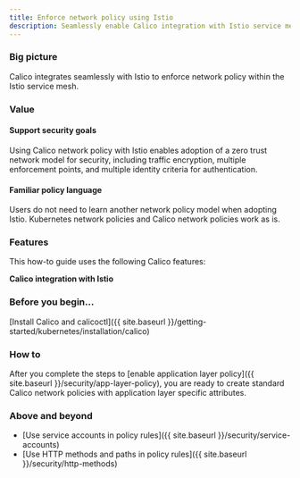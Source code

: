 ```yaml
---
title: Enforce network policy using Istio
description: Seamlessly enable Calico integration with Istio service mesh to enforce network policy including matching on HTTP methods and paths.
---
```


### Big picture

Calico integrates seamlessly with Istio to enforce network policy within the Istio service mesh.

### Value

#### Support security goals

Using Calico network policy with Istio enables adoption of a zero trust network model for security, including traffic encryption, multiple enforcement points, and multiple identity criteria for authentication.

#### Familiar policy language

Users do not need to learn another network policy model when adopting Istio. Kubernetes network policies and Calico network policies work as is.

### Features

This how-to guide uses the following Calico features:

**Calico integration with Istio**

### Before you begin...

[Install Calico and calicoctl]({{ site.baseurl }}/getting-started/kubernetes/installation/calico)

### How to

After you complete the steps to [enable application layer policy]({{ site.baseurl }}/security/app-layer-policy), you are ready to create standard Calico network policies with application layer specific attributes.

### Above and beyond

- [Use service accounts in policy rules]({{ site.baseurl }}/security/service-accounts) 
- [Use HTTP methods and paths in policy rules]({{ site.baseurl }}/security/http-methods)
